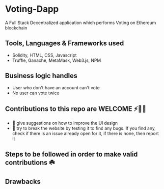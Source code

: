 # Voting-Dapp
A Full Stack Decentralized application which performs Voting on Ethereum blockchain

## Tools, Languages & Frameworks used
* Solidity, HTML, CSS, Javascript
* Truffle, Ganache, MetaMask, Web3.js, NPM

## Business logic handles
* User who don't have an account can't vote
* No user can vote twice

## Contributions to this repo are WELCOME ⚡️🙌🏻
* 🎨 give suggestions on how to improve the UI design
* 🔨 try to break the website by testing it to find any bugs. If you find any, check if there is an issue already open for it, if there is none, then report it

## Steps to be followed in order to make valid contributions ☘️

## Drawbacks

